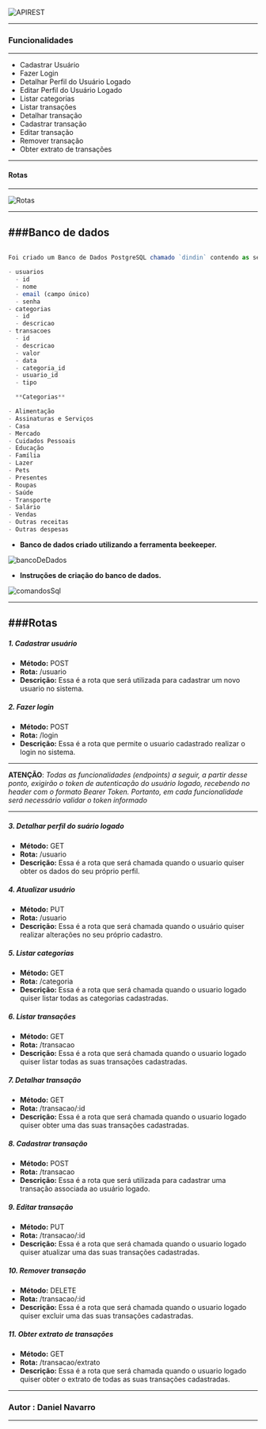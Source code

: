 
![APIREST](https://github.com/Daniel-S-Navarro/API-REST/assets/132966771/61da8216-f806-4932-a93f-028b1d9b7d05)

---
### Funcionalidades
---

- Cadastrar Usuário
- Fazer Login 
- Detalhar Perfil do Usuário Logado 
- Editar Perfil do Usuário Logado 
- Listar categorias 
- Listar transações 
- Detalhar transação 
- Cadastrar transação 
- Editar transação 
- Remover transação 
- Obter extrato de transações 

---
#### Rotas
---

![Rotas](https://github.com/Daniel-S-Navarro/API-REST/assets/132966771/9c7c6684-5d34-4c40-8bff-d48605b5ee8d)


---
###Banco de dados
---

```javascript

Foi criado um Banco de Dados PostgreSQL chamado `dindin` contendo as seguintes tabelas e colunas:  

- usuarios
  - id
  - nome
  - email (campo único)
  - senha
- categorias
  - id
  - descricao
- transacoes
  - id
  - descricao
  - valor
  - data
  - categoria_id
  - usuario_id
  - tipo

  **Categorias**

- Alimentação
- Assinaturas e Serviços
- Casa
- Mercado
- Cuidados Pessoais
- Educação
- Família
- Lazer
- Pets
- Presentes
- Roupas
- Saúde
- Transporte
- Salário
- Vendas
- Outras receitas
- Outras despesas

```
- **Banco de dados criado utilizando a ferramenta beekeeper.**

![bancoDeDados](https://github.com/Daniel-S-Navarro/API-REST/assets/132966771/2a01a232-e5ab-4d5b-b447-287ee724bc76)

- **Instruções de criação do banco de dados.**

![comandosSql](https://github.com/Daniel-S-Navarro/API-REST/assets/132966771/08afc28e-2c50-4837-afe5-1826d1d0e21a)

---
###Rotas
---

##### 1. Cadastrar usuário

- **Método:** POST
- **Rota:** /usuario
- **Descrição:** Essa é a rota que será utilizada para cadastrar um novo usuario no sistema.

##### 2. Fazer login
- **Método:** POST
- **Rota:** /login
- **Descrição:** Essa é a rota que permite o usuario cadastrado realizar o login no sistema.

---
**ATENÇÃO**: _Todas as funcionalidades (endpoints) a seguir, a partir desse ponto, exigirão o token de autenticação do usuário logado, recebendo no header com o formato Bearer Token. Portanto, em cada funcionalidade será necessário validar o token informado_

---

##### 3. Detalhar perfil do suário logado
- **Método:** GET
- **Rota:** /usuario
- **Descrição:** Essa é a rota que será chamada quando o usuario quiser obter os dados do seu próprio perfil.


##### 4. Atualizar usuário
- **Método:** PUT
- **Rota:** /usuario
- **Descrição:** Essa é a rota que será chamada quando o usuário quiser realizar alterações no seu próprio cadastro.

##### 5. Listar categorias
- **Método:** GET
- **Rota:** /categoria
- **Descrição:** Essa é a rota que será chamada quando o usuario logado quiser listar todas as categorias cadastradas.

##### 6. Listar transações
- **Método:** GET
- **Rota:** /transacao
- **Descrição:** Essa é a rota que será chamada quando o usuario logado quiser listar todas as suas transações cadastradas.

##### 7. Detalhar transação
- **Método:** GET
- **Rota:** /transacao/:id
- **Descrição:** Essa é a rota que será chamada quando o usuario logado quiser obter uma das suas transações cadastradas.

##### 8. Cadastrar transação
- **Método:** POST
- **Rota:** /transacao
- **Descrição:** Essa é a rota que será utilizada para cadastrar uma transação associada ao usuário logado.

##### 9. Editar transação
- **Método:** PUT
- **Rota:** /transacao/:id
- **Descrição:** Essa é a rota que será chamada quando o usuario logado quiser atualizar uma das suas transações cadastradas.

##### 10. Remover transação
- **Método:** DELETE
- **Rota:** /transacao/:id
- **Descrição:** Essa é a rota que será chamada quando o usuario logado quiser excluir uma das suas transações cadastradas.

##### 11. Obter extrato de transações
- **Método:** GET
- **Rota:** /transacao/extrato
- **Descrição:** Essa é a rota que será chamada quando o usuario logado quiser obter o extrato de todas as suas transações cadastradas.

---
### Autor : Daniel Navarro
---


